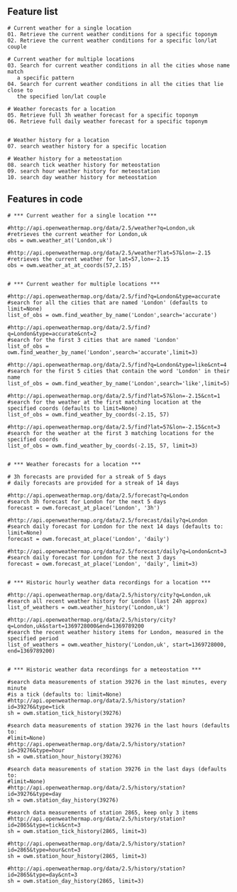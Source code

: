 
Feature list
------------

	# Current weather for a single location
	01. Retrieve the current weather conditions for a specific toponym
	02. Retrieve the current weather conditions for a specific lon/lat couple

	# Current weather for multiple locations
	03. Search for current weather conditions in all the cities whose name match
	   a specific pattern
	04. Search for current weather conditions in all the cities that lie close to
	   the specified lon/lat couple

	# Weather forecasts for a location
	05. Retrieve full 3h weather forecast for a specific toponym
	06. Retrieve full daily weather forecast for a specific toponym


	# Weather history for a location
	07. search weather history for a specific location

	# Weather history for a meteostation
	08. search tick weather history for meteostation
	09. search hour weather history for meteostation
	10. search day weather history for meteostation


Features in code
----------------

    # *** Current weather for a single location ***

    #http://api.openweathermap.org/data/2.5/weather?q=London,uk
    #retrieves the current weather for London,uk
    obs = owm.weather_at('London,uk')

    #http://api.openweathermap.org/data/2.5/weather?lat=57&lon=-2.15
    #retrieves the current weather for lat=57,lon=-2.15
    obs = owm.weather_at_at_coords(57,2.15)


    # *** Current weather for multiple locations ***

    #http://api.openweathermap.org/data/2.5/find?q=London&type=accurate
    #search for all the cities that are named 'London' (defaults to limit=None)
    list_of_obs = owm.find_weather_by_name('London',search='accurate')

    #http://api.openweathermap.org/data/2.5/find?q=London&type=accurate&cnt=2
    #search for the first 3 cities that are named 'London'
    list_of_obs = owm.find_weather_by_name('London',search='accurate',limit=3)

    #http://api.openweathermap.org/data/2.5/find?q=London&type=like&cnt=4
    #search for the first 5 cities that contain the word 'London' in their name
    list_of_obs = owm.find_weather_by_name('London',search='like',limit=5)

    #http://api.openweathermap.org/data/2.5/find?lat=57&lon=-2.15&cnt=1
    #search for the weather at the first matching location at the specified coords (defaults to limit=None)
    list_of_obs = owm.find_weather_by_coords(-2.15, 57)

    #http://api.openweathermap.org/data/2.5/find?lat=57&lon=-2.15&cnt=3
    #search for the weather at the first 3 matching locations for the specified coords
    list_of_obs = owm.find_weather_by_coords(-2.15, 57, limit=3)


    # *** Weather forecasts for a location ***

    # 3h forecasts are provided for a streak of 5 days
    # daily forecasts are provided for a streak of 14 days

    #http://api.openweathermap.org/data/2.5/forecast?q=London
    #search 3h forecast for London for the next 5 days
    forecast = owm.forecast_at_place('London', '3h')

    #http://api.openweathermap.org/data/2.5/forecast/daily?q=London
    #search daily forecast for London for the next 14 days (defaults to: limit=None)
    forecast = owm.forecast_at_place('London', 'daily')

    #http://api.openweathermap.org/data/2.5/forecast/daily?q=London&cnt=3
    #search daily forecast for London for the next 3 days
    forecast = owm.forecast_at_place('London', 'daily', limit=3)


	# *** Historic hourly weather data recordings for a location ***

	#http://api.openweathermap.org/data/2.5/history/city?q=London,uk
	#search all recent weather history for London (last 24h approx)
	list_of_weathers = owm.weather_history('London,uk')

	#http://api.openweathermap.org/data/2.5/history/city?q=London,uk&start=1369728000&end=1369789200
	#search the recent weather history items for London, measured in the specified period
	list_of_weathers = owm.weather_history('London,uk', start=1369728000, end=1369789200)


	# *** Historic weather data recordings for a meteostation ***

	#search data measurements of station 39276 in the last minutes, every minute
	#is a tick (defaults to: limit=None)
	#http://api.openweathermap.org/data/2.5/history/station?id=39276&type=tick
	sh = owm.station_tick_history(39276)

	#search data measurements of station 39276 in the last hours (defaults to:
	#limit=None)
	#http://api.openweathermap.org/data/2.5/history/station?id=39276&type=hour
	sh = owm.station_hour_history(39276)

	#search data measurements of station 39276 in the last days (defaults to:
	#limit=None)
	#http://api.openweathermap.org/data/2.5/history/station?id=39276&type=day
	sh = owm.station_day_history(39276)

	#search data measurements of station 2865, keep only 3 items
	#http://api.openweathermap.org/data/2.5/history/station?id=2865&type=tick&cnt=3
	sh = owm.station_tick_history(2865, limit=3)

	#http://api.openweathermap.org/data/2.5/history/station?id=2865&type=hour&cnt=3
	sh = owm.station_hour_history(2865, limit=3)

	#http://api.openweathermap.org/data/2.5/history/station?id=2865&type=day&cnt=3
	sh = owm.station_day_history(2865, limit=3)

